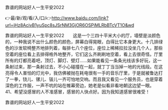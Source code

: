 靠谱的网站好人一生平安2022

👉最/新/观/看/入/口/👉http://www.baidu.com/link?url=jHz8AcivB1yuSpc8sJSrNM3GjOR6OSPiMLRbBTcVT1O&wd

靠谱的网站好人一生平安2022　　这是一个三四十平米大小的厅，墙壁是淡颜色的，一种我说不出什么颜色的颜色，屏幕白得晃眼，白得比它本身更大。十几排绿色的沙发软椅整齐地排列着，每排七八个座位，座位上稀稀拉拉没坐几个人，那些空着的座位看上去排得格外地整齐，它们这么齐刷刷地空着，看上去很奇怪。厅里所有的灯都亮着吧，顶灯、脚灯、壁灯……如果能看见一条条光线该多好玩，这一条射过来，那一条射过去，不小心碰撞在一起，就丁丁当当掉一地的光线段。在这亮得令人害怕的灯光中，我仿佛被抛在耗电很有一手的音乐厅里，于是就被鲁达打了一拳，铙儿、镙儿、钹儿一齐可怕地交响。而且我又看见一个服务员，也是穿着深色的工作服，一声不吭的站在帷幕旁边，她老是似看非看地朝这边望一眼。
	41、希望没感冒的人不准感冒，感冒的人快点好。因为我知道感冒很难受！


靠谱的网站好人一生平安2022
